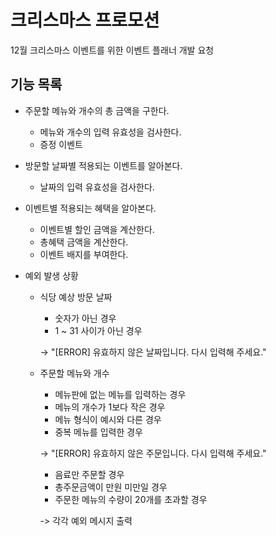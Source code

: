 # 크리스마스 프로모션

12월 크리스마스 이벤트를 위한 이벤트 플래너 개발 요청

## 기능 목록

- 주문할 메뉴와 개수의 총 금액을 구한다.
  - 메뉴와 개수의 입력 유효성을 검사한다.
  - 증정 이벤트
- 방문할 날짜별 적용되는 이벤트를 알아본다.
  - 날짜의 입력 유효성을 검사한다.
- 이벤트별 적용되는 혜택을 알아본다.
  - 이벤트별 할인 금액을 계산한다.
  - 총혜택 금액을 계산한다.
  - 이벤트 배지를 부여한다.

- 예외 발생 상황

  - 식당 예상 방문 날짜
    - 숫자가 아닌 경우
    - 1 ~ 31 사이가 아닌 경우

    -> "[ERROR] 유효하지 않은 날짜입니다. 다시 입력해 주세요."

  - 주문할 메뉴와 개수
    - 메뉴판에 없는 메뉴를 입력하는 경우
    - 메뉴의 개수가 1보다 작은 경우
    - 메뉴 형식이 예시와 다른 경우
    - 중복 메뉴를 입력한 경우

    -> "[ERROR] 유효하지 않은 주문입니다. 다시 입력해 주세요."

    - 음료만 주문할 경우
    - 총주문금액이 만원 미만일 경우
    - 주문한 메뉴의 수량이 20개를 초과할 경우

    -> 각각 예외 메시지 출력
